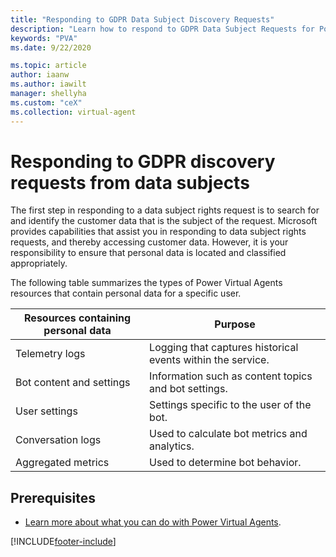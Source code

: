 ```yaml
---
title: "Responding to GDPR Data Subject Discovery Requests"
description: "Learn how to respond to GDPR Data Subject Requests for Power Virtual Agents."
keywords: "PVA"
ms.date: 9/22/2020

ms.topic: article
author: iaanw
ms.author: iawilt
manager: shellyha
ms.custom: "ceX"
ms.collection: virtual-agent
---
```


# Responding to GDPR discovery requests from data subjects

The first step in responding to a data subject rights request is to search for and identify the customer data that is the subject of the request. Microsoft provides capabilities that assist you in responding to data subject rights requests, and thereby accessing customer data. However, it is your responsibility to ensure that personal data is located and classified appropriately.

The following table summarizes the types of Power Virtual Agents resources that contain personal data for a specific user.

| Resources containing personal data | Purpose                                                     |
| ---------------------------------- | ----------------------------------------------------------- |
| Telemetry logs                     | Logging that captures historical events within the service. |
| Bot content and settings           | Information such as content topics and bot settings.        |
| User settings                      | Settings specific to the user of the bot.                   |
| Conversation logs                  | Used to calculate bot metrics and analytics.                |
| Aggregated metrics                 | Used to determine bot behavior.                             |

## Prerequisites

- [Learn more about what you can do with Power Virtual Agents](fundamentals-what-is-power-virtual-agents.md).

[!INCLUDE[footer-include](includes/footer-banner.md)]
